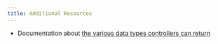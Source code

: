 ```yaml
---
title: Additional Resources
---
```


- Documentation about
  [the various data types controllers can return](https://docs.microsoft.com/en-us/aspnet/core/web-api/action-return-types?view=aspnetcore-3.1)
